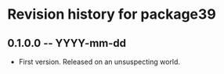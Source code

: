 # Revision history for package39

## 0.1.0.0 -- YYYY-mm-dd

* First version. Released on an unsuspecting world.

